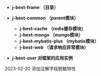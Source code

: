 - **j-best-frame （目录）**
- **j-best-common （parent模块）**
  - **j-best-cache （redis缓存模块）**
  - **j-best-mongo （mongo模块）**
  - **j-best-mybatis-plus （mybatis模块）**
  - **j-best-web （请求响应异常模块）**
     
- **j-best-user 对框架的应用实例**


2023-02-20 添加注解字段脱敏特性
